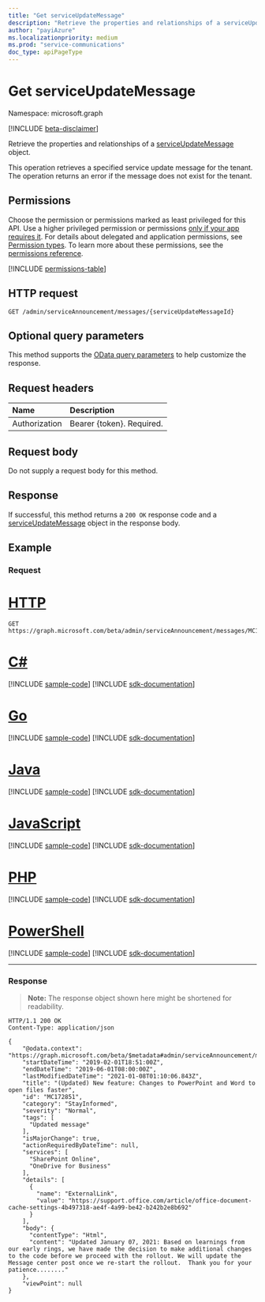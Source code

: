```yaml
---
title: "Get serviceUpdateMessage"
description: "Retrieve the properties and relationships of a serviceUpdateMessage object."
author: "payiAzure"
ms.localizationpriority: medium
ms.prod: "service-communications"
doc_type: apiPageType
---
```


# Get serviceUpdateMessage
Namespace: microsoft.graph

[!INCLUDE [beta-disclaimer](../../includes/beta-disclaimer.md)]

Retrieve the properties and relationships of a [serviceUpdateMessage](../resources/serviceupdatemessage.md) object.

This operation retrieves a specified service update message for the tenant. The operation returns an error if the message does not exist for the tenant.

## Permissions
Choose the permission or permissions marked as least privileged for this API. Use a higher privileged permission or permissions [only if your app requires it](/graph/permissions-overview#best-practices-for-using-microsoft-graph-permissions). For details about delegated and application permissions, see [Permission types](/graph/permissions-overview#permission-types). To learn more about these permissions, see the [permissions reference](/graph/permissions-reference).

<!-- { "blockType": "permissions", "name": "serviceupdatemessage_get" } -->
[!INCLUDE [permissions-table](../includes/permissions/serviceupdatemessage-get-permissions.md)]

## HTTP request

<!-- {
  "blockType": "ignored"
}
-->
``` http
GET /admin/serviceAnnouncement/messages/{serviceUpdateMessageId}
```

## Optional query parameters
This method supports the [OData query parameters](/graph/query-parameters) to help customize the response.

## Request headers
|Name|Description|
|:---|:---|
|Authorization|Bearer {token}. Required.|

## Request body
Do not supply a request body for this method.

## Response

If successful, this method returns a `200 OK` response code and a [serviceUpdateMessage](../resources/serviceupdatemessage.md) object in the response body.

## Example

### Request

# [HTTP](#tab/http)
<!-- {
  "blockType": "request",
  "sampleKeys": ["MC172851"],
  "name": "get_serviceupdatemessage"
}
-->

``` http
GET https://graph.microsoft.com/beta/admin/serviceAnnouncement/messages/MC172851
```

# [C#](#tab/csharp)
[!INCLUDE [sample-code](../includes/snippets/csharp/get-serviceupdatemessage-csharp-snippets.md)]
[!INCLUDE [sdk-documentation](../includes/snippets/snippets-sdk-documentation-link.md)]

# [Go](#tab/go)
[!INCLUDE [sample-code](../includes/snippets/go/get-serviceupdatemessage-go-snippets.md)]
[!INCLUDE [sdk-documentation](../includes/snippets/snippets-sdk-documentation-link.md)]

# [Java](#tab/java)
[!INCLUDE [sample-code](../includes/snippets/java/get-serviceupdatemessage-java-snippets.md)]
[!INCLUDE [sdk-documentation](../includes/snippets/snippets-sdk-documentation-link.md)]

# [JavaScript](#tab/javascript)
[!INCLUDE [sample-code](../includes/snippets/javascript/get-serviceupdatemessage-javascript-snippets.md)]
[!INCLUDE [sdk-documentation](../includes/snippets/snippets-sdk-documentation-link.md)]

# [PHP](#tab/php)
[!INCLUDE [sample-code](../includes/snippets/php/get-serviceupdatemessage-php-snippets.md)]
[!INCLUDE [sdk-documentation](../includes/snippets/snippets-sdk-documentation-link.md)]

# [PowerShell](#tab/powershell)
[!INCLUDE [sample-code](../includes/snippets/powershell/get-serviceupdatemessage-powershell-snippets.md)]
[!INCLUDE [sdk-documentation](../includes/snippets/snippets-sdk-documentation-link.md)]

---

### Response
>**Note:** The response object shown here might be shortened for readability.
<!-- {
  "blockType": "response",
  "truncated": true,
  "@odata.type": "microsoft.graph.serviceUpdateMessage"
}
-->

``` http
HTTP/1.1 200 OK
Content-Type: application/json

{
    "@odata.context": "https://graph.microsoft.com/beta/$metadata#admin/serviceAnnouncement/messages/$entity",
    "startDateTime": "2019-02-01T18:51:00Z",
    "endDateTime": "2019-06-01T08:00:00Z",
    "lastModifiedDateTime": "2021-01-08T01:10:06.843Z",
    "title": "(Updated) New feature: Changes to PowerPoint and Word to open files faster",
    "id": "MC172851",
    "category": "StayInformed",
    "severity": "Normal",
    "tags": [
      "Updated message"
    ],
    "isMajorChange": true,
    "actionRequiredByDateTime": null,
    "services": [
      "SharePoint Online",
      "OneDrive for Business"
    ],
    "details": [
      {
        "name": "ExternalLink",
        "value": "https://support.office.com/article/office-document-cache-settings-4b497318-ae4f-4a99-be42-b242b2e8b692"
      }
    ],
    "body": {
      "contentType": "Html",
      "content": "Updated January 07, 2021: Based on learnings from our early rings, we have made the decision to make additional changes to the code before we proceed with the rollout. We will update the Message center post once we re-start the rollout.  Thank you for your patience........"
    },
    "viewPoint": null
}
```
